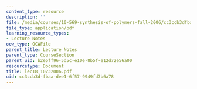```yaml
---
content_type: resource
description: ''
file: /media/courses/10-569-synthesis-of-polymers-fall-2006/cc3ccb3dfbaadee16f579949fd7b6a78_lec18_10232006.pdf
file_type: application/pdf
learning_resource_types:
- Lecture Notes
ocw_type: OCWFile
parent_title: Lecture Notes
parent_type: CourseSection
parent_uid: b2e5ff96-5d5c-e10e-8b5f-e12d72e56a00
resourcetype: Document
title: lec18_10232006.pdf
uid: cc3ccb3d-fbaa-dee1-6f57-9949fd7b6a78
---
```

